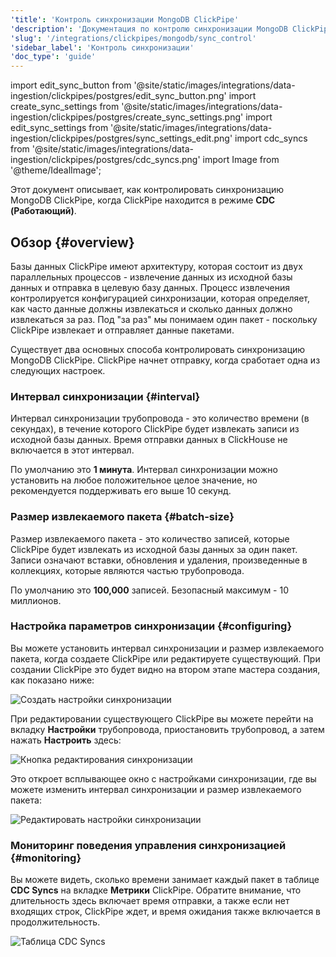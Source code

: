 ```yaml
---
'title': 'Контроль синхронизации MongoDB ClickPipe'
'description': 'Документация по контролю синхронизации MongoDB ClickPipe'
'slug': '/integrations/clickpipes/mongodb/sync_control'
'sidebar_label': 'Контроль синхронизации'
'doc_type': 'guide'
---
```

import edit_sync_button from '@site/static/images/integrations/data-ingestion/clickpipes/postgres/edit_sync_button.png'
import create_sync_settings from '@site/static/images/integrations/data-ingestion/clickpipes/postgres/create_sync_settings.png'
import edit_sync_settings from '@site/static/images/integrations/data-ingestion/clickpipes/postgres/sync_settings_edit.png'
import cdc_syncs from '@site/static/images/integrations/data-ingestion/clickpipes/postgres/cdc_syncs.png'
import Image from '@theme/IdealImage';

Этот документ описывает, как контролировать синхронизацию MongoDB ClickPipe, когда ClickPipe находится в режиме **CDC (Работающий)**.

## Обзор {#overview}

Базы данных ClickPipe имеют архитектуру, которая состоит из двух параллельных процессов - извлечение данных из исходной базы данных и отправка в целевую базу данных. Процесс извлечения контролируется конфигурацией синхронизации, которая определяет, как часто данные должны извлекаться и сколько данных должно извлекаться за раз. Под "за раз" мы понимаем один пакет - поскольку ClickPipe извлекает и отправляет данные пакетами.

Существует два основных способа контролировать синхронизацию MongoDB ClickPipe. ClickPipe начнет отправку, когда сработает одна из следующих настроек.

### Интервал синхронизации {#interval}

Интервал синхронизации трубопровода - это количество времени (в секундах), в течение которого ClickPipe будет извлекать записи из исходной базы данных. Время отправки данных в ClickHouse не включается в этот интервал.

По умолчанию это **1 минута**. 
Интервал синхронизации можно установить на любое положительное целое значение, но рекомендуется поддерживать его выше 10 секунд.

### Размер извлекаемого пакета {#batch-size}

Размер извлекаемого пакета - это количество записей, которые ClickPipe будет извлекать из исходной базы данных за один пакет. Записи означают вставки, обновления и удаления, произведенные в коллекциях, которые являются частью трубопровода.

По умолчанию это **100,000** записей. 
Безопасный максимум - 10 миллионов.

### Настройка параметров синхронизации {#configuring}

Вы можете установить интервал синхронизации и размер извлекаемого пакета, когда создаете ClickPipe или редактируете существующий. 
При создании ClickPipe это будет видно на втором этапе мастера создания, как показано ниже:

<Image img={create_sync_settings} alt="Создать настройки синхронизации" size="md"/>

При редактировании существующего ClickPipe вы можете перейти на вкладку **Настройки** трубопровода, приостановить трубопровод, а затем нажать **Настроить** здесь:

<Image img={edit_sync_button} alt="Кнопка редактирования синхронизации" size="md"/>

Это откроет всплывающее окно с настройками синхронизации, где вы можете изменить интервал синхронизации и размер извлекаемого пакета:

<Image img={edit_sync_settings} alt="Редактировать настройки синхронизации" size="md"/>

### Мониторинг поведения управления синхронизацией {#monitoring}

Вы можете видеть, сколько времени занимает каждый пакет в таблице **CDC Syncs** на вкладке **Метрики** ClickPipe. Обратите внимание, что длительность здесь включает время отправки, а также если нет входящих строк, ClickPipe ждет, и время ожидания также включается в продолжительность.

<Image img={cdc_syncs} alt="Таблица CDC Syncs" size="md"/>